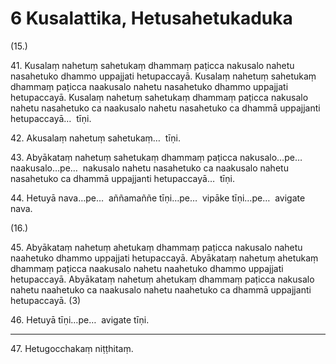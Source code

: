 

# 6 Kusalattika, Hetusahetukaduka


(15.)

41\. Kusalaṃ nahetuṃ sahetukaṃ dhammaṃ paṭicca nakusalo nahetu nasahetuko dhammo uppajjati hetupaccayā. Kusalaṃ nahetuṃ sahetukaṃ dhammaṃ paṭicca naakusalo nahetu nasahetuko dhammo uppajjati hetupaccayā. Kusalaṃ nahetuṃ sahetukaṃ dhammaṃ paṭicca nakusalo nahetu nasahetuko ca naakusalo nahetu nasahetuko ca dhammā uppajjanti hetupaccayā…  tīṇi.

42\. Akusalaṃ nahetuṃ sahetukaṃ…  tīṇi.

43\. Abyākataṃ nahetuṃ sahetukaṃ dhammaṃ paṭicca nakusalo…pe…  naakusalo…pe…  nakusalo nahetu nasahetuko ca naakusalo nahetu nasahetuko ca dhammā uppajjanti hetupaccayā…  tīṇi.

44\. Hetuyā nava…pe…  aññamaññe tīṇi…pe…  vipāke tīṇi…pe…  avigate nava.

(16.)

45\. Abyākataṃ nahetuṃ ahetukaṃ dhammaṃ paṭicca nakusalo nahetu naahetuko dhammo uppajjati hetupaccayā. Abyākataṃ nahetuṃ ahetukaṃ dhammaṃ paṭicca naakusalo nahetu naahetuko dhammo uppajjati hetupaccayā. Abyākataṃ nahetuṃ ahetukaṃ dhammaṃ paṭicca nakusalo nahetu naahetuko ca naakusalo nahetu naahetuko ca dhammā uppajjanti hetupaccayā. (3)

46\. Hetuyā tīṇi…pe…  avigate tīṇi.

---

47\. Hetugocchakaṃ niṭṭhitaṃ.





